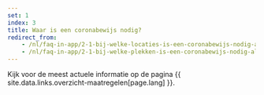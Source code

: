 ```yaml
---
set: 1
index: 3
title: Waar is een coronabewijs nodig?
redirect_from: 
    - /nl/faq-in-app/2-1-bij-welke-locaties-is-een-coronabewijs-nodig-als-ik-naar-binnen-wil
    - /nl/faq-in-app/2-1-bij-welke-plekken-is-een-coronabewijs-nodig-als-ik-naar-binnen-wil
---
```

Kijk voor de meest actuele informatie op de pagina {{ site.data.links.overzicht-maatregelen[page.lang] }}.
